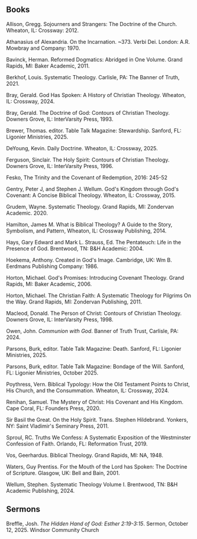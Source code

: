 ## Books

Allison, Gregg. Sojourners and Strangers: The Doctrine of the Church. Wheaton, IL: Crossway: 2012.

Athanasius of Alexandria. On the Incarnation. ~373. Verbi Dei. London: A.R. Mowbray and Company: 1970.

Bavinck, Herman. Reformed Dogmatics: Abridged in One Volume. Grand Rapids, MI: Baker Academic, 2011.

Berkhof, Louis. Systematic Theology. Carlisle, PA: The Banner of Truth, 2021.

Bray, Gerald. God Has Spoken: A History of Christian Theology. Wheaton, IL: Crossway, 2024.

Bray, Gerald. The Doctrine of God: Contours of Christian Theology. Downers Grove, IL: InterVarsity Press, 1993.

Brewer, Thomas. editor. Table Talk Magazine: Stewardship. Sanford, FL: Ligonier Ministries, 2025.

DeYoung, Kevin. Daily Doctrine. Wheaton, IL: Crossway, 2025.

Ferguson, Sinclair. The Holy Spirit: Contours of Christian Theology. Downers Grove, IL: InterVarsity Press, 1996.

Fesko, The Trinity and the Covenant of Redemption, 2016: 245-52

Gentry, Peter J, and Stephen J. Wellum. God's Kingdom through God's Covenant: A Concise Biblical Theology. Wheaton, IL: Crossway, 2015.

Grudem, Wayne. Systematic Theology. Grand Rapids, MI: Zondervan Academic. 2020.

Hamilton, James M. What is Biblical Theology? A Guide to the Story, Symbolism, and Pattern, Wheaton, IL: Crossway Publishing, 2014.

Hays, Gary Edward and Mark L. Strauss, Ed. The Pentateuch: Life in the Presence of God. Brentwood, TN: B&H Academic: 2004.

Hoekema, Anthony. Created in God's Image. Cambridge, UK: Wm B. Eerdmans Publishing Company: 1986.

Horton, Michael. God's Promises: Introducing Covenant Theology. Grand Rapids, MI: Baker Academic, 2006.

Horton, Michael. The Christian Faith: A Systematic Theology for Pilgrims On the Way. Grand Rapids, MI: Zondervan Publishing, 2011.

Macleod, Donald. The Person of Christ: Contours of Christian Theology. Downers Grove, IL: InterVarsity Press, 1998.

Owen, John. *Communion with God*. Banner of Truth Trust, Carlisle, PA: 2024.

Parsons, Burk, editor. Table Talk Magazine: Death. Sanford, FL: Ligonier Ministries, 2025.

Parsons, Burk, editor. Table Talk Magazine: Bondage of the Will. Sanford, FL: Ligonier Ministries, October 2025.

Poythress, Vern. Biblical Typology: How the Old Testament Points to Christ, His Church, and the Consummation. Wheaton, IL: Crossway, 2024.

Renihan, Samuel. The Mystery of Christ: His Covenant and His Kingdom. Cape Coral, FL: Founders Press, 2020.

Sir Basil the Great. On the Holy Spirit. Trans. Stephen Hildebrand. Yonkers, NY: Saint Vladimir's Seminary Press, 2011.

Sproul, RC. Truths We Confess: A Systematic Exposition of the Westminster Confession of Faith. Orlando, FL: Reformation Trust, 2019.

Vos, Geerhardus. Biblical Theology. Grand Rapids, MI: NA, 1948.

Waters, Guy Prentiss. For the Mouth of the Lord has Spoken: The Doctrine of Scripture. Glasgow, UK: Bell and Bain, 2001.

Wellum, Stephen. Systematic Theology Volume I. Brentwood, TN: B&H Academic Publishing, 2024.

## Sermons

Breffle, Josh. *The Hidden Hand of God: Esther 2:19-3:15*. Sermon, October 12, 2025. Windsor Community Church